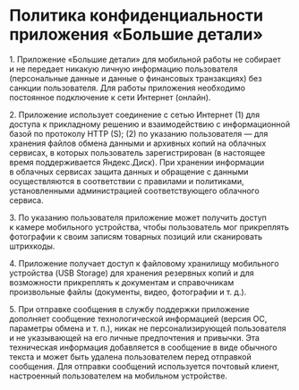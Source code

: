 <!DOCTYPE html>
<html>
<head>
    <meta charset="UTF-8">
</head>
<body>
   <h1>Политика конфиденциальности приложения «Большие детали»</h1>
    <p>1. Приложение «Большие детали» для мобильной работы не&nbsp;собирает и&nbsp;не&nbsp;передает никакую личную информацию пользователя (персональные данные и&nbsp;данные о&nbsp;финансовых транзакциях) без санкции пользователя. Для работы приложения необходимо постоянное подключение к&nbsp;сети Интернет (онлайн).</p>
    <p>2. Приложение использует соединение с&nbsp;сетью Интернет (1) для доступа к&nbsp;прикладному решению и&nbsp;взаимодействию с&nbsp;информационной базой по&nbsp;протоколу HTTP (S); (2) по&nbsp;указанию пользователя&nbsp;— для хранения файлов обмена данными и&nbsp;архивных копий на&nbsp;облачных сервисах, в&nbsp;которых пользователь зарегистрирован (в&nbsp;настоящее время поддерживается Яндекс.Диск). При хранении информации в&nbsp;облачных сервисах защита данных и&nbsp;обращение с&nbsp;данными осуществляются в&nbsp;соответствии с&nbsp;правилами и&nbsp;политиками, установленными администрацией соответствующего облачного сервиса.</p>
    <p>3. По&nbsp;указанию пользователя приложение может получить доступ к&nbsp;камере мобильного устройства, чтобы пользователь мог прикреплять фотографии к&nbsp;своим записям товарных позиций или сканировать штрихкоды.</p>
    <p>4. Приложение получает доступ к&nbsp;файловому хранилищу мобильного устройства (USB Storage) для хранения резервных копий и&nbsp;для возможности прикреплять к&nbsp;документам и&nbsp;справочникам произвольные файлы (документы, видео, фотографии и&nbsp;т.&nbsp;д.).</p>
    <p>5. При отправке сообщения в&nbsp;службу поддержки приложение дополняет сообщение технологической информацией (версия ОС, параметры обмена и&nbsp;т.&nbsp;п.), никак не&nbsp;персонализирующей пользователя и&nbsp;не&nbsp;указывающей на&nbsp;его личные предпочтения и&nbsp;привычки. Эта техническая информация добавляется в&nbsp;сообщение в&nbsp;виде обычного текста и&nbsp;может быть удалена пользователем перед отправкой сообщения. Для отправки сообщений используется почтовый клиент, настроенный пользователем на&nbsp;мобильном устройстве.</p>
</body>
</html>

